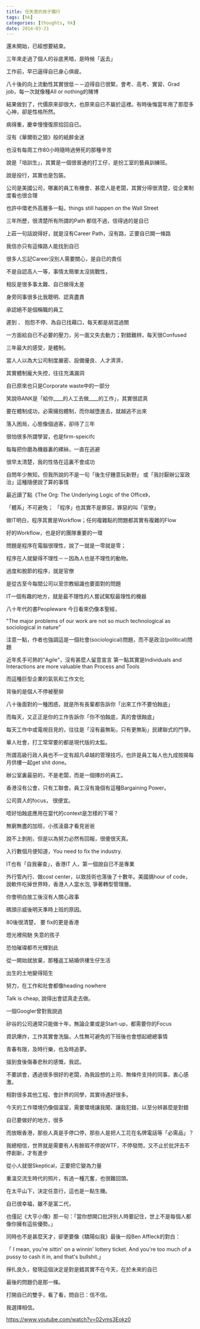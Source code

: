 ```yaml
---
title: 任失意的孩子獨行
tags: [hk]
categories: [thoughts, hk]
date: 2014-03-21
---
```



還未開始，已經想要結束。

三年來走過了個人的谷底黑暗，是時候「返去」


工作前，早已逼得自已身心俱疲。

八十後的向上流動性其實很低－－迫得自已很緊，會考、高考、實習、Grad job，每一次就像種All or nothing的賭博

結果做到了，代價原來卻很大，也原來自已不屬於這裡。有時後悔當年用了那麼多心神，卻是性格所然。



病得重，慶幸慢慢復原拾回自已。



沒有《華爾街之狼》般的紙醉金迷

也沒有每周工作80小時隨時過勞死的那種辛苦 



說是「培訓生」，其實是一個很普通的打工仔，是扮工室的藝員訓練班。

說是投行，其實也是包裝。



公司是美國公司，哪裏的員工有機會、甚麼人是老闆，其實分得很清楚，從企業制度看也很合理

也許中環老外高層多一點，things still happen on the Wall Street



三年所歷，很清楚所有所謂的Path 都信不過，信得過的是自已

上莊一句話說得好，就是沒有Career Path，沒有路，正要自已開一條路

我信亦只有這條路人能找到自已

很多人忘記Career沒別人需要關心，是自已的責任



不是自認高人一等，事情太簡單太沒挑戰性，

相反是很多事太難、自已做得太差

身旁同事很多比我聰明、認真盡責

承認絕不是個稱職的員工

遲到 、 抱怨不停、為自已找藉口，每天都是胡混過關

一方面給自已不必要的壓力，另一面又失去動力；對錯難辨，每天很Confused



三年最大的感受，是體制。



當人人以為大公司制度嚴密、設備優良、人才濟濟，

其實體制龐大失控，往往充滿漏洞

自已原來也只是Corporate waste中的一部分



笑說IBANK是「給你____的人工去做____的工作」，其實很認真





要在體制成功，必需擁抱體制，而你越墮進去，就越逃不出來

落入困局，心態像個過客，卻待了三年  



很怕很多所謂學習，也是firm-speicifc

每每把你磨為機器裏的縲絲，一直在逃避

很早太清楚，我的性恪在這裏不會成功



自問年少無知，但我所說的不是一句「後生仔鍾意玩新野」 或「我討厭辦公室政治」這種隨便說了算的事情



最近讀了點《The Org: The Underlying Logic of the Office》，

「體系」不可避免； 「程序」也其實不是罪惡，罪惡的叫「官僚」

做IT明白，程序其實是Workflow；任何複雜點的問題都其實有複雜的Flow

好的Workflow，也是好的團隊重要的一環

問題是程序在電腦很理性，說了一就是一零就是零；

程序在人就變得不理性－－因為人也是不理性的動物。



過度和脫節的程序，就是官僚

是從古至今每間公司以至宗教組識也要面對的問題



IT一個有趣的地方，就是最不理性的人嘗試駕馭最理性的機器



八十年代的書Peopleware 今日看來仍像本聖經，

"The major problems of our work are not so much technological as sociological in nature" 

注意一點，作者也強調這是一個社會(sociological)問題，而不是政治(political)問題



近年炙手可熱的"Agile"，沒有甚麼人留意宣言 第一點其實是Individuals and Interactions are more valuable than Process and Tools



而這種巨型企業的氣氛和工作文化

背後的是個人不停被壓㧕



八十後面對的一種困惑，就是所有長輩都告訴你「出來工作不要怕蝕底」

而每天，又正正是你的工作告訴你「你不怕蝕底，真的會很蝕底」



每天工作中或電視目見的，往往是「沒有最無恥，只有更無恥」民建聯式的鬥爭。

華人社會，打工常常要的都是現代版的太監。

所謂高級行政人員也不一定有超凡卓越的管理技巧，也許是員工每人也九成按揭每月供樓一起get shit done。

辦公室裏最惡的，不是老闆，而是一個摶炒的員工。

香港沒有公會，只有工聯會。員工沒有幾個有這種Bargaining Power。

公司買人的focus， 很便宜。



唔好怕蝕底應用在當代的context是怎樣的下場？

無窮無盡的加班，小孩淩晨才看見爸爸

說不上剝削，但是以為努力必然有回報，很傻很天真。



入行數個月便知道，You need to fix the industry.

IT也有「自我審查」，香港IT 人，第一個說自已不是專業

外行管內行、做cost center，以致技術也落後了十數年。美國搞hour of code，說軟件吃掉世界時，香港人人當水泡, 爭著轉型管理層。



你會明白放工後沒有人關心政事

碼頭示威後明天準時上班的原因。



80後很清楚， 要 fix的更是香港



燈光裡飛馳 失意的孩子

恐怕璀璨都市光輝到此



從一開始就放棄，那種返工結婚供樓生仔生活

出生的土地變得陌生

努力，在工作和社會都像heading nowhere



Talk is cheap, 說得出會認真走去做。



一個Googler曾對我說過

矽谷的公司通常只能做十年，無論企業或是Start-up，都需要你的Focus

資訊爆炸，工作其實會洗腦，人性無可避免的下班後也會想起總總事情

青春有限，及時行樂，也及時追夢。



搵到食後傷春悲秋的感慨，我認。

不要誤會，遇過很多很好的老闆，為我設想的上司、無條件支持的同事，衷心感激。

相對很多其他工程、會計界的同學，其實待遇好很多。

今天的工作環境仍像個温室，需要環境讓我闖、讓我犯錯，以至分辨甚麼是對錯

自已要做好的地方，很多



而放眼香港，那些人真是手停口停，那些人是把人工花在名牌電話等「必需品」？

我總相信，世界就是需要有人有餘瑕不停說WTF，不停發問，又不止於批評去不停創新，才有進步 

從小人就很Skeptical，正要把它變為力量



重溫交流生時代的照片，有過一種亢奮，也很難回頭。

在太平山下，決定任意行，這也是一點生機。



自已很幸福，雖不是富二代，

也僅記《大亨小傳》那一句：「當你想開口批評別人時要記住，世上不是每個人都像你擁有這些優勢。」



同時也不是甚麼天才，卻更要像《驕陽似我》最後一段Ben Affleck的對白：

「 I mean, you're sittin' on a winnin' lottery ticket. And you're too much of a pussy to cash it in, and that's bullshit.」



掙扎良久，發現這個決定是對是錯其實不在今天，在於未來的自已



最後的問題仍是那一條。

打開自已的雙手，看了看，問自已：信不信。

我選擇相信。



https://www.youtube.com/watch?v=02vms3Eokz0